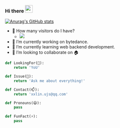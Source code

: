 ### Hi there <img src="https://media.giphy.com/media/hvRJCLFzcasrR4ia7z/giphy.gif" width="25px">

<!--
**H4ckForJob/H4ckForJob** is a ✨ _special_ ✨ repository because its `README.md` (this file) appears on your GitHub profile.

Here are some ideas to get you started:

- 🔭 I’m currently working on ...
- 🌱 I’m currently learning ...
- 👯 I’m looking to collaborate on ...
- 🤔 I’m looking for help with ...
- 💬 Ask me about ...
- 📫 How to reach me: ...
- 😄 Pronouns: ...
- ⚡ Fun fact: ...
-->

[![Anurag's GitHub stats](https://github-readme-stats.vercel.app/api?username=H4ckForJob)](https://github.com/anuraghazra/github-readme-stats)
- 🚶 How many visitors do I have?
  - ![](https://visitor-badge.glitch.me/badge?page_id=H4ckForJob.H4ckForJob)
- 🔭 I’m currently working on bytedance.
- 🌱 I’m currently learning web backend development.
- 👯 I’m looking to collaborate on 🏠

```python
def LookingFor(🤔):
    return 'YoU'

def Issue(💬):
    return 'Ask me about everything!'

def Contact(📫):
    return 'xxlin.ujs@qq.com'

def Pronouns(😄):
    pass
    
def FunFact(⚡️):
    pass
```
